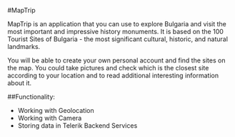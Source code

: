 #MapTrip

MapTrip is an application that you can use to explore Bulgaria and visit the most important and impressive history monuments. 
It is based on the 100 Tourist Sites of Bulgaria - the most significant cultural, historic, and natural landmarks.

You will be able to create your own personal account and find the sites on the map. 
You could take pictures and check which is the closest site according to your location and to read additional interesting information about it.

##Functionality:

- Working with Geolocation
- Working with Camera
- Storing data in Telerik Backend Services
